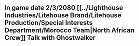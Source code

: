 in game date 2/3/2080
[[../Lighthouse Industries/Litehouse Brand/Litehouse Production/Special Interests Department/Morocco Team|North African Crew]]
Talk with Ghostwalker
- 
